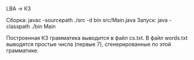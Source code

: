 LBA -> КЗ

Сборка:
javac -sourcepath ./src -d bin src/Main.java
Запуск:
java -classpath ./bin Main

Построенная КЗ грамматика выводится в файл cs.txt. В файл words.txt выводятся простые числа (первые 7), сгенерированные по этой грамматике.

